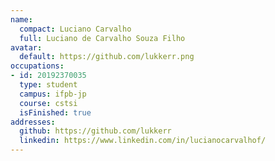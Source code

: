 ```yaml
---
name:
  compact: Luciano Carvalho
  full: Luciano de Carvalho Souza Filho
avatar:
  default: https://github.com/lukkerr.png
occupations:
- id: 20192370035
  type: student
  campus: ifpb-jp
  course: cstsi
  isFinished: true
addresses:
  github: https://github.com/lukkerr
  linkedin: https://www.linkedin.com/in/lucianocarvalhof/
---
```

